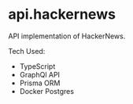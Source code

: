 # api.hackernews
API implementation of HackerNews.

Tech Used:
- TypeScript
- GraphQl API
- Prisma ORM
- Docker Postgres
